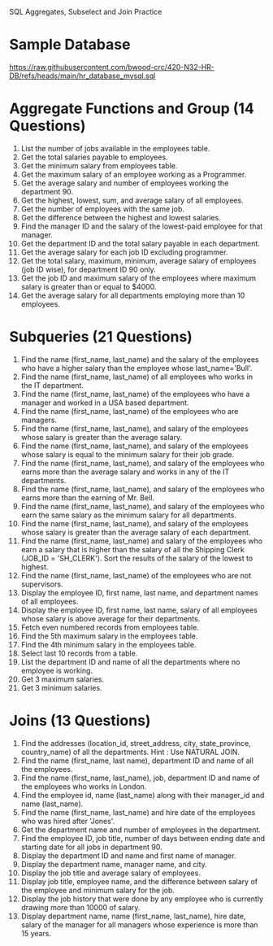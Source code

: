 SQL Aggregates, Subselect and Join Practice

# Sample Database

<https://raw.githubusercontent.com/bwood-crc/420-N32-HR-DB/refs/heads/main/hr_database_mysql.sql>

# Aggregate Functions and Group (14 Questions)

1. List the number of jobs available in the employees table.
2. Get the total salaries payable to employees.
3. Get the minimum salary from employees table.
4. Get the maximum salary of an employee working as a Programmer.
5. Get the average salary and number of employees working the department 90.
6. Get the highest, lowest, sum, and average salary of all employees.
7. Get the number of employees with the same job.
8. Get the difference between the highest and lowest salaries.
9. Find the manager ID and the salary of the lowest-paid employee for that manager.
10. Get the department ID and the total salary payable in each department.
11. Get the average salary for each job ID excluding programmer.
12. Get the total salary, maximum, minimum, average salary of employees (job ID wise), for department ID 90 only.
13. Get the job ID and maximum salary of the employees where maximum salary is greater than or equal to $4000.
14. Get the average salary for all departments employing more than 10 employees.

# Subqueries (21 Questions)

1. Find the name (first_name, last_name) and the salary of the employees who have a higher salary than the employee whose last_name='Bull'.
2. Find the name (first_name, last_name) of all employees who works in the IT department.
3. Find the name (first_name, last_name) of the employees who have a manager and worked in a USA based department.
4. Find the name (first_name, last_name) of the employees who are managers.
5. Find the name (first_name, last_name), and salary of the employees whose salary is greater than the average salary.
6. Find the name (first_name, last_name), and salary of the employees whose salary is equal to the minimum salary for their job grade.
7. Find the name (first_name, last_name), and salary of the employees who earns more than the average salary and works in any of the IT departments.
8. Find the name (first_name, last_name), and salary of the employees who earns more than the earning of Mr. Bell.
9. Find the name (first_name, last_name), and salary of the employees who earn the same salary as the minimum salary for all departments.
10. Find the name (first_name, last_name), and salary of the employees whose salary is greater than the average salary of each department.
11. Find the name (first_name, last_name) and salary of the employees who earn a salary that is higher than the salary of all the Shipping Clerk (JOB_ID = 'SH_CLERK'). Sort the results of the salary of the lowest to highest.
12. Find the name (first_name, last_name) of the employees who are not supervisors.
13. Display the employee ID, first name, last name, and department names of all employees.
14. Display the employee ID, first name, last name, salary of all employees whose salary is above average for their departments.
15. Fetch even numbered records from employees table.
16. Find the 5th maximum salary in the employees table.
17. Find the 4th minimum salary in the employees table.
18. Select last 10 records from a table.
19. List the department ID and name of all the departments where no employee is working.
20. Get 3 maximum salaries.
21. Get 3 minimum salaries.

# Joins (13 Questions)

1. Find the addresses (location_id, street_address, city, state_province, country_name) of all the departments. Hint : Use NATURAL JOIN.
2. Find the name (first_name, last name), department ID and name of all the employees.
3. Find the name (first_name, last_name), job, department ID and name of the employees who works in London.
4. Find the employee id, name (last_name) along with their manager_id and name (last_name).
5. Find the name (first_name, last_name) and hire date of the employees who was hired after 'Jones'.
6. Get the department name and number of employees in the department.
7. Find the employee ID, job title, number of days between ending date and starting date for all jobs in department 90.
8. Display the department ID and name and first name of manager.
9. Display the department name, manager name, and city.
10. Display the job title and average salary of employees.
11. Display job title, employee name, and the difference between salary of the employee and minimum salary for the job.
12. Display the job history that were done by any employee who is currently drawing more than 10000 of salary.
13. Display department name, name (first_name, last_name), hire date, salary of the manager for all managers whose experience is more than 15 years.
